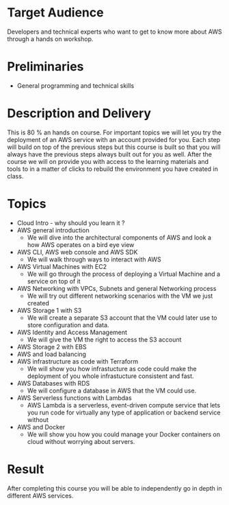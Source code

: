 # Target Audience 

Developers and technical experts who want to get to know more about AWS through a hands on workshop. 

# Preliminaries 

+ General programming and technical skills

# Description and Delivery 

This is 80 % an hands on course. For important topics we will let you try the deployment of an AWS service with an account provided for you. Each step will build on top of the 
previous steps but this course is built so that you will always have the previous steps always built out for you as well. After the course we will on provide you with access to the learning materials and tools to in a matter of clicks to rebuild the environment you have created in class.

# Topics 


+ Cloud Intro - why should you learn it ?
+ AWS general introduction
  + We will dive into the architectural components of AWS and look a how AWS operates on a bird eye view
+ AWS CLI, AWS web console and AWS SDK
  + We will walk through ways to interact with AWS 
+ AWS Virtual Machines with EC2   
  + We will go through the process of deploying a Virtual Machine and a service on top of it
+ AWS Networking with VPCs, Subnets and general Networking process 
  + We will try out different networking scenarios with the VM we just created 
+ AWS Storage 1 with S3 
  + We will create a separate S3 account that the VM could later use to store configuration and data.  
+ AWS Identity and Access Management
  + We will give  the VM the right to access the S3 account 
+ AWS Storage 2 with EBS
+ AWS and load balancing
+ AWS infrastructure as code with Terraform
  + We will show you how infrastucture as code could make the deployment of you whole infrastucture consistent and fast. 
+ AWS Databases with RDS 
  + We will configure a database in AWS that the VM could use.  
+ AWS Serverless functions with Lambdas 
  + AWS Lambda is a serverless, event-driven compute service that lets you run code for virtually any type of application or backend service without
+ AWS and Docker
  + We will show you how you could manage your Docker containers on cloud without worrying about servers.
 

# Result 

After completing this course you will be able to independently go in depth in different AWS services. 




